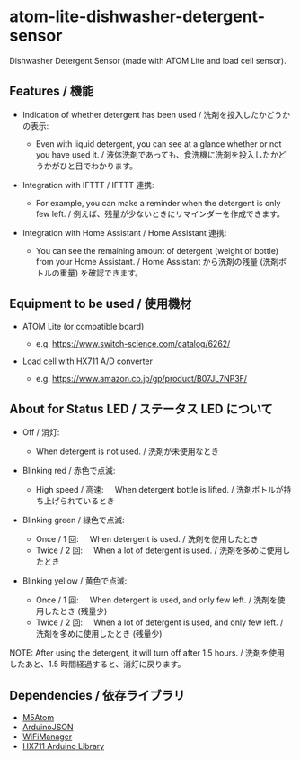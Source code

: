 # atom-lite-dishwasher-detergent-sensor

Dishwasher Detergent Sensor (made with ATOM Lite and load cell sensor).

## Features / 機能

- Indication of whether detergent has been used / 洗剤を投入したかどうかの表示:

  - Even with liquid detergent, you can see at a glance whether or not you have used it. / 液体洗剤であっても、食洗機に洗剤を投入したかどうかがひと目でわかります。

- Integration with IFTTT / IFTTT 連携:

  - For example, you can make a reminder when the detergent is only few left. / 例えば、残量が少ないときにリマインダーを作成できます。

- Integration with Home Assistant / Home Assistant 連携:

  - You can see the remaining amount of detergent (weight of bottle) from your Home Assistant. / Home Assistant から洗剤の残量 (洗剤ボトルの重量) を確認できます。

## Equipment to be used / 使用機材

- ATOM Lite (or compatible board)

  - e.g. https://www.switch-science.com/catalog/6262/

- Load cell with HX711 A/D converter

  - e.g. https://www.amazon.co.jp/gp/product/B07JL7NP3F/

## About for Status LED / ステータス LED について

- Off / 消灯:

  - When detergent is not used. / 洗剤が未使用なとき

- Blinking red / 赤色で点滅:

  - High speed / 高速: &nbsp;&nbsp;&nbsp; When detergent bottle is lifted. / 洗剤ボトルが持ち上げられているとき

- Blinking green / 緑色で点滅:

  - Once / 1 回: &nbsp;&nbsp;&nbsp; When detergent is used. / 洗剤を使用したとき
  - Twice / 2 回: &nbsp;&nbsp;&nbsp; When a lot of detergent is used. / 洗剤を多めに使用したとき

- Blinking yellow / 黄色で点滅:

  - Once / 1 回: &nbsp;&nbsp;&nbsp; When detergent is used, and only few left. / 洗剤を使用したとき (残量少)
  - Twice / 2 回: &nbsp;&nbsp;&nbsp; When a lot of detergent is used, and only few left. / 洗剤を多めに使用したとき (残量少)

NOTE: After using the detergent, it will turn off after 1.5 hours. / 洗剤を使用したあと、1.5 時間経過すると、消灯に戻ります。

## Dependencies / 依存ライブラリ

- [M5Atom](https://github.com/m5stack/M5Atom)
- [ArduinoJSON](https://arduinojson.org/)
- [WiFiManager](https://github.com/tzapu/WiFiManager) 
- [HX711 Arduino Library](https://github.com/bogde/HX711)
